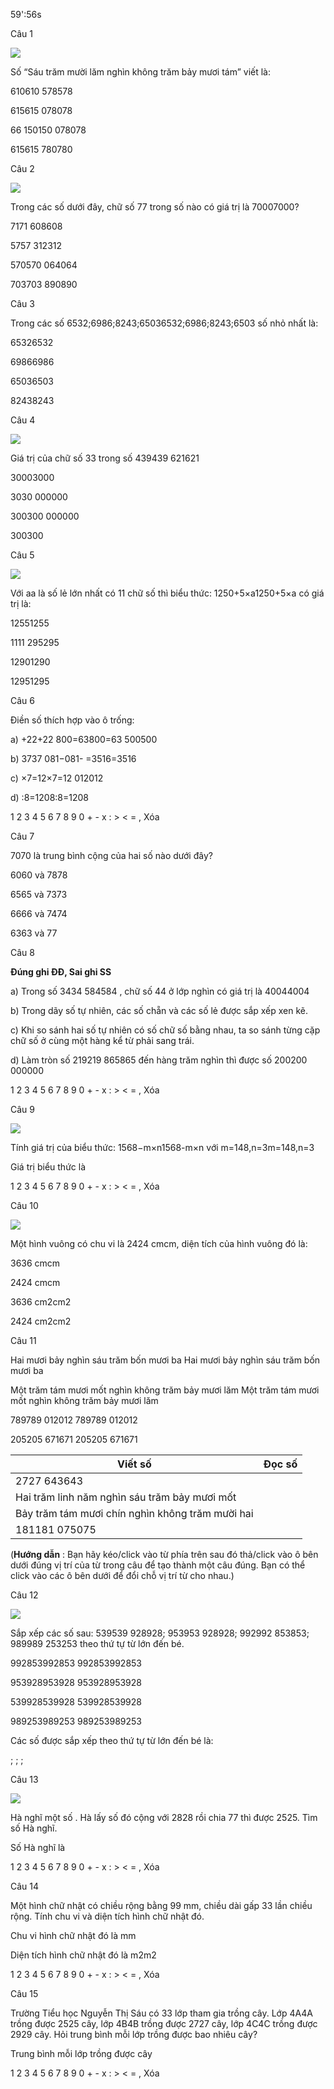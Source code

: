 59':56s

Câu 1

![](https://onthi123.vn/public/uploads/1h/c4.png)

Số “Sáu trăm mười lăm nghìn không trăm bảy mươi tám” viết là:

 

610610 578578

615615 078078

66 150150 078078

615615 780780

Câu 2

![](https://onthi123.vn/public/uploads/1h/aq9_2.png)

Trong các số dưới đây, chữ số 77 trong số nào có giá trị là 70007000?

7171 608608

5757 312312

570570 064064

703703 890890

Câu 3

Trong các số 6532;6986;8243;65036532;6986;8243;6503 số nhỏ nhất là:

65326532

69866986

65036503

82438243

Câu 4

![](https://onthi123.vn/public/uploads/1h/ca9.png)

Giá trị của chữ số 33 trong số 439439 621621

30003000

3030 000000

300300 000000

300300

Câu 5

![](https://onthi123.vn/public/uploads/1h/cc6.png)

Với aa là số lẻ lớn nhất có 11 chữ số thì biểu thức: 1250+5×a1250+5×a có giá trị là:

12551255

1111 295295

12901290

12951295

Câu 6

Điền số thích hợp vào ô trống:

a)  +22+22 800=63800=63 500500

b) 3737 081−081-  =3516=3516

c)  ×7=12×7=12 012012

d)  :8=1208:8=1208

1 2 3 4 5 6 7 8 9 0 + - x : > < = , Xóa

Câu 7

7070 là trung bình cộng của hai số nào dưới đây?

6060 và 7878

6565 và 7373

6666 và 7474

6363 và 77

Câu 8

**Đúng ghi ĐĐ, Sai ghi SS**

a) Trong số 3434 584584 , chữ số 44 ở lớp nghìn có giá trị là 40044004  

b) Trong dãy số tự nhiên, các số chẵn và các số lẻ được sắp xếp xen kẽ.  

c) Khi so sánh hai số tự nhiên có số chữ số bằng nhau, ta so sánh từng cặp chữ số ở cùng một hàng kể từ phải sang trái.  

d) Làm tròn số 219219 865865 đến hàng trăm nghìn thì được số 200200 000000  

1 2 3 4 5 6 7 8 9 0 + - x : > < = , Xóa

Câu 9

![](https://onthi123.vn/public/uploads/1h/c1.png)

Tính giá trị của biểu thức: 1568−m×n1568-m×n với m=148,n=3m=148,n=3

Giá trị biểu thức là  

1 2 3 4 5 6 7 8 9 0 + - x : > < = , Xóa

Câu 10

![](https://onthi123.vn/public/uploads/1h/cs1.jpg)

Một hình vuông có chu vi là 2424 cmcm, diện tích của hình vuông đó là:

3636 cmcm

2424 cmcm

3636 cm2cm2

2424 cm2cm2

Câu 11

Hai mươi bảy nghìn sáu trăm bốn mươi ba Hai mươi bảy nghìn sáu trăm bốn mươi ba

Một trăm tám mươi mốt nghìn không trăm bảy mươi lăm Một trăm tám mươi mốt nghìn không trăm bảy mươi lăm

789789 012012 789789 012012

205205 671671 205205 671671

Viết số |  Đọc số  
---|---  
2727 643643 |   
|  Hai trăm linh năm nghìn sáu trăm bảy mươi mốt  
|  Bảy trăm tám mươi chín nghìn không trăm mười hai  
181181 075075 |   
  
 

(**Hướng dẫn** : Bạn hãy kéo/click vào từ phía trên sau đó thả/click vào ô bên dưới đúng vị trí của từ trong câu để tạo thành một câu đúng. Bạn có thể click vào các ô bên dưới để đổi chỗ vị trí từ cho nhau.)

Câu 12

![](https://onthi123.vn/public/uploads/1h/cc18.png)

Sắp xếp các số sau: 539539 928928; 953953 928928; 992992 853853; 989989 253253 theo thứ tự từ lớn đến bé.

992853992853 992853992853

953928953928 953928953928

539928539928 539928539928

989253989253 989253989253

Các số được sắp xếp theo thứ tự từ lớn đến bé là:

; ; ; 

Câu 13

![](https://onthi123.vn/public/uploads/1h/aq5.png)

Hà nghĩ một số . Hà lấy số đó cộng với 2828 rồi chia 77 thì được 2525. Tìm số Hà nghĩ.

Số Hà nghĩ là  

1 2 3 4 5 6 7 8 9 0 + - x : > < = , Xóa

Câu 14

Một hình chữ nhật có chiều rộng bằng 99 mm, chiều dài gấp 33 lần chiều rộng. Tính chu vi và diện tích hình chữ nhật đó.

Chu vi hình chữ nhật đó là  mm

Diện tích hình chữ nhật đó là  m2m2

1 2 3 4 5 6 7 8 9 0 + - x : > < = , Xóa

Câu 15

Trường Tiểu học Nguyễn Thị Sáu có 33 lớp tham gia trồng cây. Lớp 4A4A trồng được 2525 cây, lớp 4B4B trồng được 2727 cây, lớp 4C4C trồng được 2929 cây. Hỏi trung bình mỗi lớp trồng được bao nhiêu cây?

Trung bình mỗi lớp trồng được  cây

1 2 3 4 5 6 7 8 9 0 + - x : > < = , Xóa
